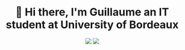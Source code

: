 <h1 align="center"> 👋 Hi there, I'm Guillaume an IT student at University of Bordeaux</h1>
</hr>

<p align="center">
<img src="https://github-readme-stats.vercel.app/api?username=gfroidcourt&theme=material-palenight&show_icons=true&count_private=true"/>
<img src="https://github-readme-stats.vercel.app/api/pin/?username=gfroidcourt&repo=iut-onboarding&theme=material-palenight"
</p>
